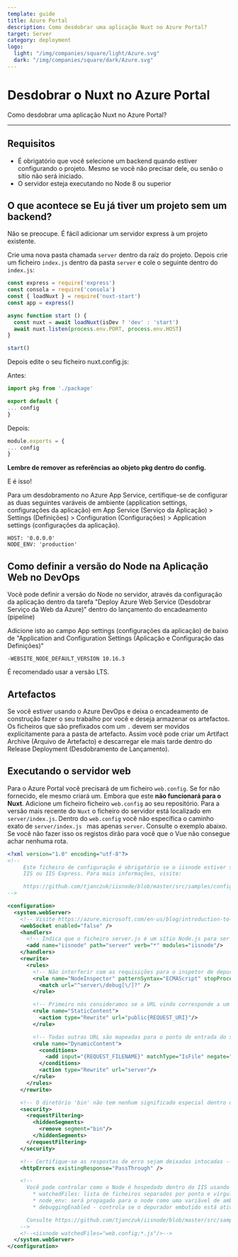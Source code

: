 ```yaml
---
template: guide
title: Azure Portal
description: Como desdobrar uma aplicação Nuxt no Azure Portal?
target: Server
category: deployment
logo:
  light: "/img/companies/square/light/Azure.svg"
  dark: "/img/companies/square/dark/Azure.svg"
---
```

# Desdobrar o Nuxt no Azure Portal

Como desdobrar uma aplicação Nuxt no Azure Portal?

---

## Requisitos

- É obrigatório que você selecione um backend quando estiver configurando o projeto. Mesmo se você não precisar dele, ou senão o sítio não será iniciado.
- O servidor esteja executando no Node 8 ou superior

## O que acontece se Eu já tiver um projeto sem um backend?

Não se preocupe. É fácil adicionar um servidor express à um projeto existente.

Crie uma nova pasta chamada `server` dentro da raíz do projeto. Depois crie um ficheiro `index.js` dentro da pasta `server` e cole o seguinte dentro do `index.js`:

```js
const express = require('express')
const consola = require('consola')
const { loadNuxt } = require('nuxt-start')
const app = express()

async function start () {
  const nuxt = await loadNuxt(isDev ? 'dev' : 'start')
  await nuxt.listen(process.env.PORT, process.env.HOST)
}

start()

```

Depois edite o seu ficheiro nuxt.config.js:

Antes:

```js
import pkg from './package'

export default {
... config
}
```

Depois:

```js
module.exports = {
... config
}

```

**Lembre de remover as referências ao objeto pkg dentro do config.**

E é isso!

Para um desdobramento no Azure App Service, certifique-se de configurar as duas seguintes varáveis de ambiente (application settings, configurações da aplicação) em App Service (Serviço da Aplicação) > Settings (Definições) > Configuration (Configurações) > Application settings (configurações da aplicação).

```
HOST: '0.0.0.0'
NODE_ENV: 'production'
```

## Como definir a versão do Node na Aplicação Web no DevOps

Você pode definir a versão do Node no servidor, através da configuração da aplicação dentro da tarefa "Deploy Azure Web Service (Desdobrar Serviço da Web da Azure)" dentro do lançamento do encadeamento (pipeline)

Adicione isto ao campo App settings (configurações da aplicação) de baixo de "Application and Configuration Settings (Aplicação e Configuração das Definições)"

```
-WEBSITE_NODE_DEFAULT_VERSION 10.16.3
```

É recomendado usar a versão LTS.

## Artefactos

Se você estiver usando o Azure DevOps e deixa o encadeamento de construção fazer o seu trabalho por você e deseja armazenar os artefactos. Os ficheiros que são prefixados com um `.` devem ser movidos explicitamente para a pasta de artefacto. Assim você pode criar um Artifact Archive (Arquivo de Artefacto) e descarregar ele mais tarde dentro do Release Deployment (Desdobramento de Lançamento).

## Executando o servidor web

Para o Azure Portal você precisará de um ficheiro `web.config`. Se for não fornecido, ele mesmo criará um. Embora que este **não funcionará para o Nuxt**. Adicione um ficheiro ficheiro `web.config` ao seu repositório. Para a versão mais recente do `Nuxt` o ficheiro do servidor está localizado em `server/index.js`. Dentro do `web.config` você não específica o caminho exato de `server/index.js ` mas apenas `server`. Consulte o exemplo abaixo. Se você não fazer isso os registos dirão para você que o Vue não consegue achar nenhuma rota.

```xml
<?xml version="1.0" encoding="utf-8"?>
<!--
     Este ficheiro de configuração é obrigatório se o iisnode estiver sendo usado para executar os processos do node por trás.
     IIS ou IIS Express. Para mais informações, visite:

     https://github.com/tjanczuk/iisnode/blob/master/src/samples/configuration/web.config
-->

<configuration>
  <system.webServer>
    <!-- Visite https://azure.microsoft.com/en-us/blog/introduction-to-websockets-on-windows-azure-web-sites/ para mais informações sobre o suporte do WebSocket -->
    <webSocket enabled="false" />
    <handlers>
      <!-- Indica que o ficheiro server.js é um sítio Node.js para ser manipulado pelo módulo iisnode -->
      <add name="iisnode" path="server" verb="*" modules="iisnode"/>
    </handlers>
    <rewrite>
      <rules>
        <!-- Não interferir com as requisições para o inspetor de depuração do node (node-inspector debugging)  -->
        <rule name="NodeInspector" patternSyntax="ECMAScript" stopProcessing="true">
          <match url="^server\/debug[\/]?" />
        </rule>

        <!-- Primeiro nós consideramos se a URL vindo corresponde a um ficheiro físico dentro da pasta /public -->
        <rule name="StaticContent">
          <action type="Rewrite" url="public{REQUEST_URI}"/>
        </rule>

        <!-- Todas outras URL são mapeadas para o ponto de entrada do sítio Node.js -->
        <rule name="DynamicContent">
          <conditions>
            <add input="{REQUEST_FILENAME}" matchType="IsFile" negate="True"/>
          </conditions>
          <action type="Rewrite" url="server"/>
        </rule>
      </rules>
    </rewrite>

    <!-- O diretório 'bin' não tem nenhum significado especial dentro do Node.js e as aplicações podem ser colocadas dentro dele -->
    <security>
      <requestFiltering>
        <hiddenSegments>
          <remove segment="bin"/>
        </hiddenSegments>
      </requestFiltering>
    </security>

    <!-- Certifique-se as respostas de erro sejam deixadas intocadas -->
    <httpErrors existingResponse="PassThrough" />

    <!--
      Você pode controlar como o Node é hospedado dentro do IIS usando as seguintes opções:
        * watchedFiles: lista de ficheiros separados por ponto e vírgula que será ouvida por mudanças para reiniciar o servidor
        * node_env: será propagado para o node como uma variável de ambiente NODE_ENV
        * debuggingEnabled - controla se o depurador embutido está ativado

      Consulte https://github.com/tjanczuk/iisnode/blob/master/src/samples/configuration/web.config para uma lista cheia de opções
    -->
    <!--<iisnode watchedFiles="web.config;*.js"/>-->
  </system.webServer>
</configuration>
```

